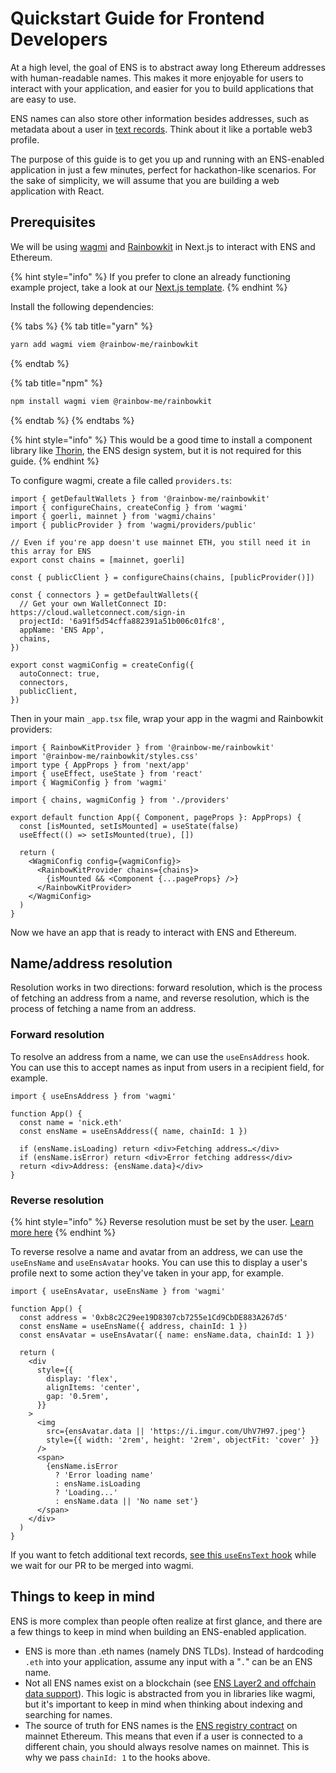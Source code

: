 # Quickstart Guide for Frontend Developers

At a high level, the goal of ENS is to abstract away long Ethereum addresses with human-readable names. This makes it more enjoyable for users to interact with your application, and easier for you to build applications that are easy to use.

ENS names can also store other information besides addresses, such as metadata about a user in [text records](../ens-improvement-proposals/ensip-5-text-records.md). Think about it like a portable web3 profile.

The purpose of this guide is to get you up and running with an ENS-enabled application in just a few minutes, perfect for hackathon-like scenarios. For the sake of simplicity, we will assume that you are building a web application with React.

## Prerequisites

We will be using [wagmi](https://wagmi.sh/) and [Rainbowkit](https://www.rainbowkit.com/) in Next.js to interact with ENS and Ethereum.

{% hint style="info" %}
If you prefer to clone an already functioning example project, take a look at our [Next.js template](https://github.com/ensdomains/frontend-template).
{% endhint %}

Install the following dependencies:

{% tabs %}
{% tab title="yarn" %}

```bash
yarn add wagmi viem @rainbow-me/rainbowkit
```

{% endtab %}

{% tab title="npm" %}

```bash
npm install wagmi viem @rainbow-me/rainbowkit
```

{% endtab %}
{% endtabs %}

{% hint style="info" %}
This would be a good time to install a component library like [Thorin](https://thorin.ens.domains/), the ENS design system, but it is not required for this guide.
{% endhint %}

To configure wagmi, create a file called `providers.ts`:

```tsx
import { getDefaultWallets } from '@rainbow-me/rainbowkit'
import { configureChains, createConfig } from 'wagmi'
import { goerli, mainnet } from 'wagmi/chains'
import { publicProvider } from 'wagmi/providers/public'

// Even if you're app doesn't use mainnet ETH, you still need it in this array for ENS
export const chains = [mainnet, goerli]

const { publicClient } = configureChains(chains, [publicProvider()])

const { connectors } = getDefaultWallets({
  // Get your own WalletConnect ID: https://cloud.walletconnect.com/sign-in
  projectId: '6a91f5d54cffa882391a51b006c01fc8',
  appName: 'ENS App',
  chains,
})

export const wagmiConfig = createConfig({
  autoConnect: true,
  connectors,
  publicClient,
})
```

Then in your main `_app.tsx` file, wrap your app in the wagmi and Rainbowkit providers:

```tsx
import { RainbowKitProvider } from '@rainbow-me/rainbowkit'
import '@rainbow-me/rainbowkit/styles.css'
import type { AppProps } from 'next/app'
import { useEffect, useState } from 'react'
import { WagmiConfig } from 'wagmi'

import { chains, wagmiConfig } from './providers'

export default function App({ Component, pageProps }: AppProps) {
  const [isMounted, setIsMounted] = useState(false)
  useEffect(() => setIsMounted(true), [])

  return (
    <WagmiConfig config={wagmiConfig}>
      <RainbowKitProvider chains={chains}>
        {isMounted && <Component {...pageProps} />}
      </RainbowKitProvider>
    </WagmiConfig>
  )
}
```

Now we have an app that is ready to interact with ENS and Ethereum.

## Name/address resolution

Resolution works in two directions: forward resolution, which is the process of fetching an address from a name, and reverse resolution, which is the process of fetching a name from an address.

### Forward resolution

To resolve an address from a name, we can use the `useEnsAddress` hook. You can use this to accept names as input from users in a recipient field, for example.

```tsx
import { useEnsAddress } from 'wagmi'

function App() {
  const name = 'nick.eth'
  const ensName = useEnsAddress({ name, chainId: 1 })

  if (ensName.isLoading) return <div>Fetching address…</div>
  if (ensName.isError) return <div>Error fetching address</div>
  return <div>Address: {ensName.data}</div>
}
```

### Reverse resolution

{% hint style="info" %}
Reverse resolution must be set by the user. [Learn more here](../contract-api-reference/reverseregistrar.md)
{% endhint %}

To reverse resolve a name and avatar from an address, we can use the `useEnsName` and `useEnsAvatar` hooks. You can use this to display a user's profile next to some action they've taken in your app, for example.

```tsx
import { useEnsAvatar, useEnsName } from 'wagmi'

function App() {
  const address = '0xb8c2C29ee19D8307cb7255e1Cd9CbDE883A267d5'
  const ensName = useEnsName({ address, chainId: 1 })
  const ensAvatar = useEnsAvatar({ name: ensName.data, chainId: 1 })

  return (
    <div
      style={{
        display: 'flex',
        alignItems: 'center',
        gap: '0.5rem',
      }}
    >
      <img
        src={ensAvatar.data || 'https://i.imgur.com/UhV7H97.jpeg'}
        style={{ width: '2rem', height: '2rem', objectFit: 'cover' }}
      />
      <span>
        {ensName.isError
          ? 'Error loading name'
          : ensName.isLoading
          ? 'Loading...'
          : ensName.data || 'No name set'}
      </span>
    </div>
  )
}
```

If you want to fetch additional text records, [see this `useEnsText` hook](https://gist.github.com/gskril/b144d3edaab82e5f31c78b94ba61f872) while we wait for our PR to be merged into wagmi.

## Things to keep in mind

ENS is more complex than people often realize at first glance, and there are a few things to keep in mind when building an ENS-enabled application.

- ENS is more than .eth names (namely DNS TLDs). Instead of hardcoding `.eth` into your application, assume any input with a "`.`" can be an ENS name.
- Not all ENS names exist on a blockchain (see [ENS Layer2 and offchain data support](./ens-l2-offchain.md)). This logic is abstracted from you in libraries like wagmi, but it's important to keep in mind when thinking about indexing and searching for names.
- The source of truth for ENS names is the [ENS registry contract](../contract-api-reference/ens.md) on mainnet Ethereum. This means that even if a user is connected to a different chain, you should always resolve names on mainnet. This is why we pass `chainId: 1` to the hooks above.
